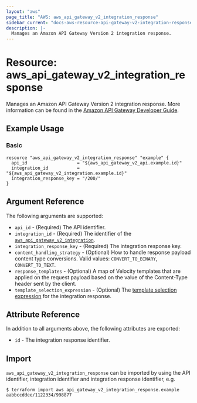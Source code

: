 ```yaml
---
layout: "aws"
page_title: "AWS: aws_api_gateway_v2_integration_response"
sidebar_current: "docs-aws-resource-api-gateway-v2-integration-response"
description: |-
  Manages an Amazon API Gateway Version 2 integration response.
---
```


# Resource: aws_api_gateway_v2_integration_response

Manages an Amazon API Gateway Version 2 integration response.
More information can be found in the [Amazon API Gateway Developer Guide](https://docs.aws.amazon.com/apigateway/latest/developerguide/apigateway-websocket-api.html).

## Example Usage

### Basic

```hcl
resource "aws_api_gateway_v2_integration_response" "example" {
  api_id                   = "${aws_api_gateway_v2_api.example.id}"
  integration_id           = "${aws_api_gateway_v2_integration.example.id}"
  integration_response_key = "/200/"
}
```

## Argument Reference

The following arguments are supported:

* `api_id` - (Required) The API identifier.
* `integration_id` - (Required) The identifier of the [`aws_api_gateway_v2_integration`](/docs/providers/aws/r/api_gateway_v2_integration.html).
* `integration_response_key` - (Required) The integration response key.
* `content_handling_strategy` - (Optional) How to handle response payload content type conversions. Valid values: `CONVERT_TO_BINARY`, `CONVERT_TO_TEXT`.
* `response_templates` - (Optional) A map of Velocity templates that are applied on the request payload based on the value of the Content-Type header sent by the client.
* `template_selection_expression` - (Optional) The [template selection expression](https://docs.aws.amazon.com/apigateway/latest/developerguide/apigateway-websocket-api-selection-expressions.html#apigateway-websocket-api-template-selection-expressions) for the integration response.

## Attribute Reference

In addition to all arguments above, the following attributes are exported:

* `id` - The integration response identifier.

## Import

`aws_api_gateway_v2_integration_response` can be imported by using the API identifier, integration identifier and integration response identifier, e.g.

```
$ terraform import aws_api_gateway_v2_integration_response.example aabbccddee/1122334/998877
```
